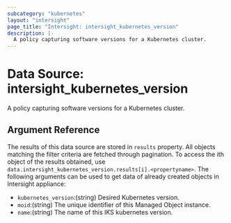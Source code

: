 ```yaml
---
subcategory: "kubernetes"
layout: "intersight"
page_title: "Intersight: intersight_kubernetes_version"
description: |-
  A policy capturing software versions for a Kubernetes cluster.
---
```


# Data Source: intersight_kubernetes_version
A policy capturing software versions for a Kubernetes cluster.
## Argument Reference
The results of this data source are stored in `results` property.
All objects matching the filter criteria are fetched through pagination.
To access the ith object of the results obtained, use `data.intersight_kubernetes_version.results[i].<propertyname>`.
The following arguments can be used to get data of already created objects in Intersight appliance:
* `kubernetes_version`:(string) Desired Kubernetes version. 
* `moid`:(string) The unique identifier of this Managed Object instance. 
* `name`:(string) The name of this IKS kubernetes version. 
 